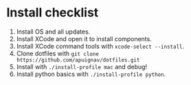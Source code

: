 Install checklist
=================

1. Install OS and all updates.
2. Install XCode and open it to install components.
3. Install XCode command tools with `xcode-select --install`.
4. Clone dotfiles with `git clone https://github.com/apuignav/dotfiles.git`
5. Install with `./install-profile mac` and debug!
6. Install python basics with `./install-profile python`.